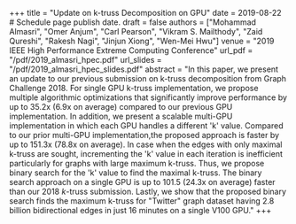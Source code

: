 +++
title = "Update on k-truss Decomposition on GPU"
date = 2019-08-22  # Schedule page publish date.
draft = false
authors = ["Mohammad Almasri", "Omer Anjum", "Carl Pearson", "Vikram S. Mailthody", "Zaid Qureshi", "Rakesh Nagi", "Jinjun Xiong", "Wen-Mei Hwu"]
venue = "2019 IEEE High Performance Extreme Computing Conference"
url_pdf = "/pdf/2019_almasri_hpec.pdf"
url_slides = "/pdf/2019_almasri_hpec_slides.pdf"
abstract = "In this paper, we present an update to our previous submission on k-truss decomposition from Graph Challenge 2018. For single GPU k-truss implementation, we propose multiple algorithmic optimizations that significantly improve performance by up to 35.2x (6.9x on average) compared to our previous GPU implementation. In addition, we present a scalable multi-GPU implementation in which each GPU handles a different 'k' value. Compared to our prior multi-GPU implementation,the proposed approach is faster by up to 151.3x (78.8x on average). In case when the edges with only maximal k-truss are sought, incrementing the 'k' value in each iteration is inefficient particularly for graphs with large maximum k-truss. Thus, we propose binary search for the 'k' value to find the maximal k-truss. The binary search approach on a single GPU is up to 101.5 (24.3x on average) faster than our 2018 $k$-truss submission. Lastly, we  show that the proposed binary search finds the maximum k-truss for \"Twitter\" graph dataset having 2.8 billion bidirectional edges in just 16 minutes on a single V100 GPU."
+++
